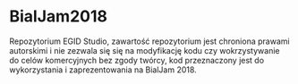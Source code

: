 # BialJam2018

Repozytorium EGID Studio, zawartość repozytorium jest chroniona prawami autorskimi i nie zezwala się się na modyfikację kodu czy wokrzystywanie do celów komercyjnych bez zgody twórcy, kod przeznaczony jest do wykorzystania i zaprezentowania na BialJam  2018.
